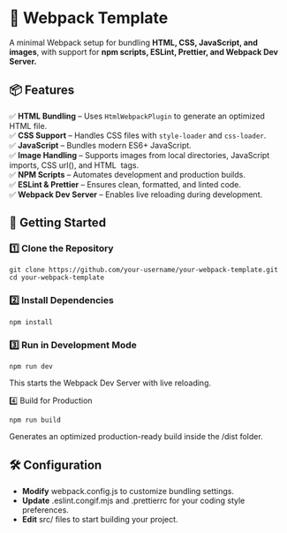 # 🚀 Webpack Template
A minimal Webpack setup for bundling **HTML, CSS, JavaScript, and images**, with support for **npm scripts, ESLint, Prettier, and Webpack Dev Server.**

## 📦 Features
✅ **HTML Bundling** – Uses `HtmlWebpackPlugin` to generate an optimized HTML file. \
✅ **CSS Support** – Handles CSS files with `style-loader` and `css-loader`. \
✅ **JavaScript** – Bundles modern ES6+ JavaScript. \
✅ **Image Handling** – Supports images from local directories, JavaScript imports, CSS url(), and HTML <img> tags. \
✅ **NPM Scripts** – Automates development and production builds. \
✅ **ESLint & Prettier** – Ensures clean, formatted, and linted code. \
✅ **Webpack Dev Server** – Enables live reloading during development. 

## 🚀 Getting Started
### 1️⃣ Clone the Repository
```
git clone https://github.com/your-username/your-webpack-template.git
cd your-webpack-template
```
### 2️⃣ Install Dependencies
```
npm install
```
### 3️⃣ Run in Development Mode
```
npm run dev
```
This starts the Webpack Dev Server with live reloading.

4️⃣ Build for Production
```
npm run build
```
Generates an optimized production-ready build inside the /dist folder.

## 🛠 Configuration
- **Modify** webpack.config.js to customize bundling settings.
- **Update** .eslint.congif.mjs and .prettierrc for your coding style preferences.
- **Edit** src/ files to start building your project.

